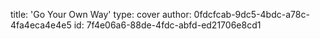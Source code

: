 title: 'Go Your Own Way'
type: cover
author: 0fdcfcab-9dc5-4bdc-a78c-4fa4eca4e4e5
id: 7f4e06a6-88de-4fdc-abfd-ed21706e8cd1
